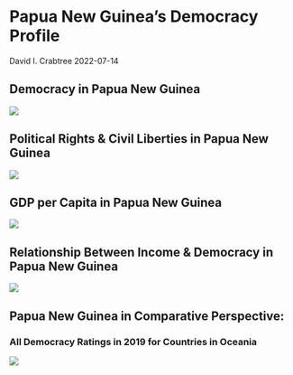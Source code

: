 Papua New Guinea’s Democracy Profile
================
David I. Crabtree
2022-07-14

## Democracy in Papua New Guinea

![](C:\Users\David\Desktop\PROGRA~1\FILESA~1\CFSS\hw06\reports\PAPUAN~1/figure-gfm/Demscore-1.png)<!-- -->

## Political Rights & Civil Liberties in Papua New Guinea

![](C:\Users\David\Desktop\PROGRA~1\FILESA~1\CFSS\hw06\reports\PAPUAN~1/figure-gfm/Political%20Rights%20&%20Civil%20Libs-1.png)<!-- -->

## GDP per Capita in Papua New Guinea

![](C:\Users\David\Desktop\PROGRA~1\FILESA~1\CFSS\hw06\reports\PAPUAN~1/figure-gfm/GDP%20per%20Capita-1.png)<!-- -->

## Relationship Between Income & Democracy in Papua New Guinea

![](C:\Users\David\Desktop\PROGRA~1\FILESA~1\CFSS\hw06\reports\PAPUAN~1/figure-gfm/Income%20&%20Dem-1.png)<!-- -->

## Papua New Guinea in Comparative Perspective:

### All Democracy Ratings in 2019 for Countries in Oceania

![](C:\Users\David\Desktop\PROGRA~1\FILESA~1\CFSS\hw06\reports\PAPUAN~1/figure-gfm/Democracy%20in%20Comparative%20Perspective-1.png)<!-- -->
